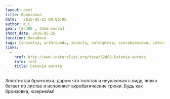 ```yaml
---
layout: post
title: Бронзовка
date:   2016-05-25 00:00:00
author: К.С.
gear: [E-300 , 35mm macro]
shoot_date: 2016-05-25
location: Нахабино
tags: [animalia, arthropoda, insecta, coleoptera, scarabaeoidea, cetoniidae, cetonia, cetonia aurata]
links:
  -
    href: http://www.inaturalist.org/taxa/52402-Cetonia-aurata
    info: inat
    title: Cetonia aurata
---
```


Золотистая бронзовка, даром что толстая и неуклюжая с виду, ловко бегает по листве и исполняет акробатические трюки. Будь как бронзовка, юзернейм!
